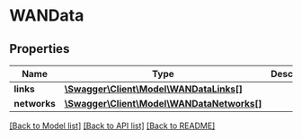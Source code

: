 # WANData

## Properties
Name | Type | Description | Notes
------------ | ------------- | ------------- | -------------
**links** | [**\Swagger\Client\Model\WANDataLinks[]**](WANDataLinks.md) |  | [optional] 
**networks** | [**\Swagger\Client\Model\WANDataNetworks[]**](WANDataNetworks.md) |  | [optional] 

[[Back to Model list]](../README.md#documentation-for-models) [[Back to API list]](../README.md#documentation-for-api-endpoints) [[Back to README]](../README.md)


